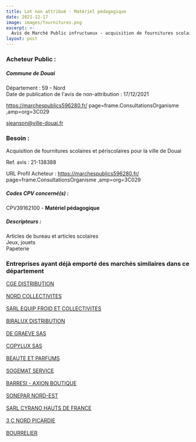 ```yaml
---
title: Lot non attribué - Matériel pédagogique
date: 2021-12-17
image: images/fournitures.png
excerpt: >-
  Avis de Marché Public infructueux - acquisition de fournitures scolaires et périscolaire pour la ville de douai
layout: post
---
```


### Acheteur Public :
##### Commune de Douai
Département : 59 - Nord<br/>
Date de publication de l'avis de non-attribution : 17/12/2021


https://marchespublics596280.fr/ page=frame.ConsultationsOrganisme ,amp=org=3C029

sjeanson@ville-douai.fr


### Besoin :

Acquisition de fournitures scolaires et périscolaires pour la ville de Douai

Ref. avis : 21-138388

URL Profil Acheteur : https://marchespublics596280.fr/ page=frame.ConsultationsOrganisme ,amp=org=3C029

##### Codes CPV concerné(s) :
CPV39162100 - **Matériel pédagogique** <br/>

##### Descripteurs :
Articles de bureau et articles scolaires <br/>
Jeux, jouets <br/>
Papeterie <br/>

### Entreprises ayant déjà emporté des marchés similaires dans ce département
<a href="/entreprise-544/siren-308403955">CGE DISTRIBUTION</a><br/><br/>
<a href="/entreprise-546/siren-325721454">NORD COLLECTIVITES</a><br/><br/>
<a href="/entreprise-549/siren-343989265">SARL EQUIP FROID ET COLLECTIVITES</a><br/><br/>
<a href="/entreprise-552/siren-384244620">BIRALUX DISTRIBUTION</a><br/><br/>
<a href="/entreprise-553/siren-391269743">DE GRAEVE SAS</a><br/><br/>
<a href="/entreprise-554/siren-397608811">COPYLUX SAS</a><br/><br/>
<a href="/entreprise-556/siren-410407456">BEAUTE ET PARFUMS</a><br/><br/>
<a href="/entreprise-563/siren-452583909">SOGEMAT SERVICE</a><br/><br/>
<a href="/entreprise-568/siren-502070717">BARRESI - AXION BOUTIQUE</a><br/><br/>
<a href="/entreprise-573/siren-585580624">SONEPAR NORD-EST</a><br/><br/>
<a href="/entreprise-577/siren-802651133">SARL CYRANO HAUTS DE FRANCE</a><br/><br/>
<a href="/entreprise-577/siren-804465789">3 C NORD PICARDIE</a><br/><br/>
<a href="/entreprise-579/siren-821889094">BOURRELIER</a><br/><br/>
